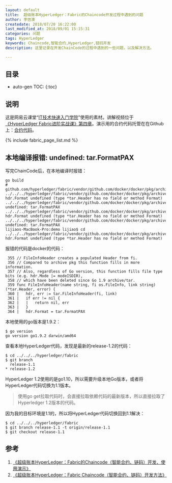 ```yaml
---
layout: default
title:  超级账本HyperLedger：Fabric的Chaincode开发过程中遇到的问题
author: 李佶澳
createdate: 2018/07/20 16:22:00
last_modified_at: 2018/09/01 15:15:31
categories: 问题
tags: HyperLedger
keywords: Chaincode,智能合约,HyperLedger,链码开发
description: 这里记录在开发ChainCode的过程中遇到的一些问题，以及解决方法。

---
```


## 目录
* auto-gen TOC:
{:toc}

## 说明

这是网易云课堂“[IT技术快速入门学院](https://study.163.com/provider/400000000376006/course.htm?share=2&shareId=400000000376006)”使用的素材。讲解视频位于[《HyperLedger Fabric进阶实战课》第四章](https://study.163.com/course/courseMain.htm?courseId=1005359012&share=2&shareId=400000000376006)。演示用的合约代码托管在在Github上：[合约代码][1]。

{% include fabric_page_list.md %}

## 本地编译报错: undefined: tar.FormatPAX

写完ChainCode后，在本地编译时报错：

	go build
	# github.com/hyperledger/fabric/vendor/github.com/docker/docker/pkg/archive
	../../../hyperledger/fabric/vendor/github.com/docker/docker/pkg/archive/archive.go:364:5: hdr.Format undefined (type *tar.Header has no field or method Format)
	../../../hyperledger/fabric/vendor/github.com/docker/docker/pkg/archive/archive.go:364:15: undefined: tar.FormatPAX
	../../../hyperledger/fabric/vendor/github.com/docker/docker/pkg/archive/archive.go:1166:7: hdr.Format undefined (type *tar.Header has no field or method Format)
	../../../hyperledger/fabric/vendor/github.com/docker/docker/pkg/archive/archive.go:1166:17: undefined: tar.FormatPAX
	lijiaos-MacBook-Pro:demo lijiao$ cd ../../../hyperledger/fabric/vendor/github.com/docker/docker/pkg/archive/archive.go:364:5: hdr.Format undefined (type *tar.Header has no field or method Format)

报错的代码是docker的代码：

	 355 // FileInfoHeader creates a populated Header from fi.
	 356 // Compared to archive pkg this function fills in more information.
	 357 // Also, regardless of Go version, this function fills file type bits (e.g. hdr.Mode |= modeISDIR),
	 358 // which have been deleted since Go 1.9 archive/tar.
	 359 func FileInfoHeader(name string, fi os.FileInfo, link string) (*tar.Header, error) {
	 360 |   hdr, err := tar.FileInfoHeader(fi, link)
	 361 |   if err != nil {
	 362 |   |   return nil, err
	 363 |   }
	 364 |   hdr.Format = tar.FormatPAX

本地使用的go版本是1.9.2：

	$ go version
	go version go1.9.2 darwin/amd64

查看本地HyperLedger代码，发现是最新的release-1.2的代码：

	$ cd ../../../hyperledger/fabric
	$ git branch
	  release-1.1
	* release-1.2

HyperLedger 1.2使用的是go1.10，所以需要升级本地Go版本，或者将HyperLedger代码切换为1.1版本。

>使用go get拉取代码时，会直接拉取依赖代码的最新版本，所以直接拉取了Hyperledger 1.2版本的代码。

因为我的目标环境是1.1的，所以将HyperLedger代码切换回到1.1解决：

	$ cd ../../../hyperledger/fabric
	$ git branch release-1.1 -t origin/release-1.1
	$ git checkout release-1.1

## 参考

1. [《超级账本HyperLedger：Fabric的Chaincode（智能合约、链码）开发、使用演示》][1]
2. [《超级账本HyperLedger：Fabric Chaincode（智能合约、链码）开发方法》][2]

[1]: http://www.lijiaocn.com/%E9%A1%B9%E7%9B%AE/2018/07/17/hyperledger-fabric-chaincodes-example.html "《超级账本HyperLedger：Fabric的Chaincode（智能合约、链码）开发、使用演示》" 
[2]: http://www.lijiaocn.com/%E9%A1%B9%E7%9B%AE/2018/05/05/hyperledger-fabric-chaincode.html  "《超级账本HyperLedger：Fabric Chaincode（智能合约、链码）开发方法》" 
